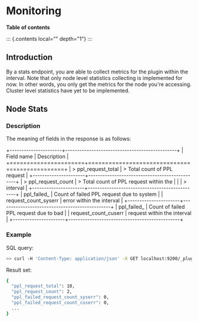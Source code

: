 # Monitoring

**Table of contents**

::: {.contents local="" depth="1"}
:::

## Introduction

By a stats endpoint, you are able to collect metrics for the plugin
within the interval. Note that only node level statistics collecting is
implemented for now. In other words, you only get the metrics for the
node you\'re accessing. Cluster level statistics have yet to be
implemented.

## Node Stats

### Description

The meaning of fields in the response is as follows:

+----------------------+-----------------------------------------------+
| Field name           | Description                                   |
+======================+===============================================+
| > ppl_request_total  | > Total count of PPL request                  |
+----------------------+-----------------------------------------------+
| > ppl_request_count  | > Total count of PPL request within the       |
|                      | > interval                                    |
+----------------------+-----------------------------------------------+
| ppl_failed_          | Count of failed PPL request due to system     |
| request_count_syserr | error within the interval                     |
+----------------------+-----------------------------------------------+
| ppl_failed_          | Count of failed PPL request due to bad        |
| request_count_cuserr | request within the interval                   |
+----------------------+-----------------------------------------------+

### Example

SQL query:

``` sh
>> curl -H 'Content-Type: application/json' -X GET localhost:9200/_plugins/_ppl/stats
```

Result set:

``` sh
{
  "ppl_request_total": 10,
  "ppl_request_count": 2,
  "ppl_failed_request_count_syserr": 0,
  "ppl_failed_request_count_cuserr": 0,
  ...
}
```
